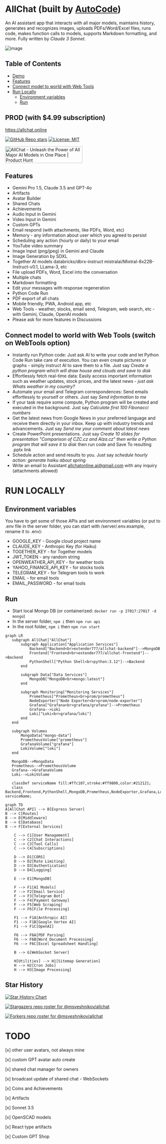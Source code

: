 # AllChat (built by [AutoCode](https://autocode.work))

An AI assistant app that interacts with all major models, maintains history, generates and recognizes images, uploads PDFs/Word/Excel files, runs code, makes function calls to models, supports Markdown formatting, and more. Fully written by _Claude 3 Sonnet_.

![image](https://github.com/msveshnikov/allchat/assets/8682996/42b2e4f2-b91b-4712-8ef2-630ebb8919e9)

## Table of Contents

-   [Demo](#demo)
-   [Features](#features)
-   [Connect model to world with Web Tools](#connect-model-to-world-with-web-tools)
-   [Run Locally](#run-locally)
    -   [Environment variables](#environment-variables)
    -   [Run](#run)

## PROD (with $4.99 subscription)

https://allchat.online

[![GitHub Repo stars](https://img.shields.io/github/stars/msveshnikov/allchat)](https://github.com/msveshnikov/allchat)
[![License: MIT](https://img.shields.io/badge/License-MIT-green.svg)](https://opensource.org/licenses/MIT)

<a href="https://www.producthunt.com/posts/allchat-3?utm_source=badge-featured&utm_medium=badge&utm_souce=badge-allchat&#0045;3" target="_blank"><img src="https://api.producthunt.com/widgets/embed-image/v1/featured.svg?post_id=454662&theme=light" alt="AllChat - Unleash&#0032;the&#0032;Power&#0032;of&#0032;All&#0032;Major&#0032;AI&#0032;Models&#0032;in&#0032;One&#0032;Place | Product Hunt" style="width: 250px; height: 54px;" width="250" height="54" /></a>

## Features

-   Gemini Pro 1.5, Claude 3.5 and GPT-4o
-   Artifacts
-   Avatar Builder
-   Shared Chats
-   Achievements
-   Audio Input in Gemini
-   Video Input in Gemini
-   Custom GPTs
-   Email respond (with attachments, like PDFs, Word, etc)
-   Memory - any information about user which you agreed to persist
-   Scheduling any action (hourly or daily) to your email
-   YouTube video summary
-   Image Input (png/jpeg) in Gemini and Claude
-   Image Generation by SDXL
-   Together AI models databricks/dbrx-instruct mistralai/Mixtral-8x22B-Instruct-v0.1, LLama-3, etc
-   File upload PDFs, Word, Excel into the conversation
-   Multiple chats
-   Markdown formatting
-   Edit your messages with response regeneration
-   Python Code Run
-   PDF export of all chats
-   Mobile friendly, PWA, Android app, etc
-   Web Tools - weather, stocks, email send, Telegram, web search, etc - with Gemini, Claude, OpenAI models
-   Please ask for more features in Discussions

## Connect model to world with Web Tools (switch on WebTools option)

-   Instantly run Python code: Just ask AI to write your code and let Python Code Run take care of execution. You can even create pictures or graphs - simply instruct AI to save them to a file. Just say _Create a python program which will draw house and clouds and save to disk_
-   Effortlessly fetch real-time data: Easily access important information such as weather updates, stock prices, and the latest news - _just ask Whats weather in my country?_
-   Automate your email and Telegram correspondences: Send emails effortlessly to yourself or others. Just say _Send information to me_
-   If your task require some compute, Python program will be created and executed in the background. Just say _Calculate first 100 Fibonacci numbers_
-   Get the latest news from Google News in your preferred language and receive them directly in your inbox. Keep up with industry trends and advancements. Just say _Send me your comment about latest news_
-   Create PowerPoint presentations. Just say _Create 10 slides for presentation "Comparison of CZC.cz and Alza.cz" then write a Python program that will save it to disk_ then run code and Save To resulting .pptx link
-   Schedule action and send results to you. Just say _schedule hourly action: generate haiku about spring_
-   Write an email to Assistant <allchatonline.ai@gmail.com> with any inquiry (attachments allowed)

# RUN LOCALLY

## Environment variables

You have to get some of those APIs and set environment variables (or put to .env file in the server folder, you can start with /server/.env.example, rename it to .env):

-   GOOGLE_KEY - Google cloud project name
-   CLAUDE_KEY - Anthropic Key (for Haiku)
-   TOGETHER_KEY - for Together models
-   JWT_TOKEN - any random string
-   OPENWEATHER_API_KEY - for weather tools
-   YAHOO_FINANCE_API_KEY - for stocks tools
-   TELEGRAM_KEY - for Telegram tools to work
-   EMAIL - for email tools
-   EMAIL_PASSWORD - for email tools

## Run

-   Start local Mongo DB (or containerized: `docker run -p 27017:27017 -d mongo`)
-   In the server folder, `npm i` then `npm run api`
-   In the root folder, `npm i` then `npm run start`

```mermaid
graph LR
   subgraph AllChat["AllChat"]
       subgraph Application["Application Services"]
           Backend["Backend<br>extender777/allchat-backend"]-->MongoDB
           Frontend["Frontend<br>extender777/allchat-frontend"]-->Backend
           PythonShell["Python Shell<br>python:3.12"]-->Backend
       end

       subgraph Data["Data Services"]
           MongoDB["MongoDB<br>mongo:latest"]
       end

       subgraph Monitoring["Monitoring Services"]
           Prometheus["Prometheus<br>prom/prometheus"]
           NodeExporter["Node Exporter<br>prom/node-exporter"]
           Grafana["Grafana<br>grafana/grafana"]-->Prometheus
           Grafana-->Loki
           Loki["Loki<br>grafana/loki"]
       end
   end

   subgraph Volumes
       MongoData["mongo-data"]
       PrometheusVolume["prometheus"]
       GrafanaVolume["grafana"]
       LokiVolume["loki"]
   end

   MongoDB-->MongoData
   Prometheus-->PrometheusVolume
   Grafana-->GrafanaVolume
   Loki-->LokiVolume

   classDef serviceName fill:#ffc107,stroke:#ff9800,color:#212121;
   class Backend,Frontend,PythonShell,MongoDB,Prometheus,NodeExporter,Grafana,Loki serviceName;
```

```mermaid
graph TD
A[AllChat API] --> B[Express Server]
B --> C[Routes]
B --> D[Middleware]
B --> E[Database]
B --> F[External Services]

    C --> C1[User Management]
    C --> C2[Chat Interactions]
    C --> C3[Tool Calls]
    C --> C4[Subscriptions]

    D --> D1[CORS]
    D --> D2[Rate Limiting]
    D --> D3[Authentication]
    D --> D4[Logging]

    E --> E1[MongoDB]

    F --> F1[AI Models]
    F --> F2[Email Service]
    F --> F3[Telegram Bot]
    F --> F4[Payment Gateway]
    F --> F5[Web Scraping]
    F --> F6[File Processing]

    F1 --> F1A[Anthropic AI]
    F1 --> F1B[Google Vertex AI]
    F1 --> F1C[OpenAI]

    F6 --> F6A[PDF Parsing]
    F6 --> F6B[Word Document Processing]
    F6 --> F6C[Excel Spreadsheet Handling]

    B --> G[WebSocket Server]

    H[Utilities] --> H1[Sitemap Generation]
    H --> H2[Cron Jobs]
    H --> H3[Image Processing]
```

## Star History

[![Star History Chart](https://api.star-history.com/svg?repos=msveshnikov/allchat&type=Date)](https://star-history.com/#msveshnikov/allchat&Date)

[![Stargazers repo roster for @msveshnikov/allchat](https://reporoster.com/stars/msveshnikov/allchat)](https://github.com/msveshnikov/allchat/stargazers)

[![Forkers repo roster for @msveshnikov/allchat](https://reporoster.com/forks/msveshnikov/allchat)](https://github.com/msveshnikov/allchat/network/members)

# TODO

[x] other user avatars, not always mine

[x] custom GPT avatar auto create

[x] shared chat manager for owners

[x] broadcast update of shared chat - WebSockets

[x] Coins and Achievements

[x] Artifacts

[x] Sonnet 3.5

[x] OpenSCAD models

[x] React type artifacts

[x] Custom GPT Shop

